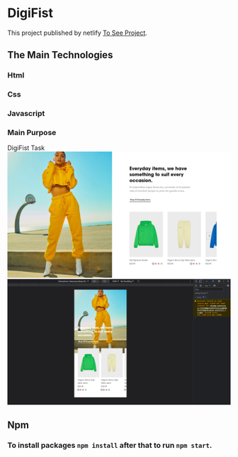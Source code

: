 # DigiFist

This project published by netlify [To See Project](https://643c09d6d45d4c545f2bee31--digifist-tugcankartal.netlify.app/).

## The Main Technologies 

### Html
### Css
### Javascript

### Main Purpose

DigiFist Task
![Project Images](https://raw.githubusercontent.com/tugcan-kartal/DigiFist/main/src/static/forReadme/1806.png)
![Project Images](https://raw.githubusercontent.com/tugcan-kartal/DigiFist/main/src/static/forReadme/1807.png)


## Npm

### To install packages `npm install` after that to run `npm start`.
